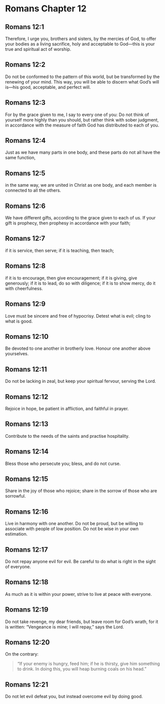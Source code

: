 # Romans Chapter 12

## Romans 12:1

Therefore, I urge you, brothers and sisters, by the mercies of God, to offer your bodies as a living sacrifice, holy and acceptable to God—this is your true and spiritual act of worship.

## Romans 12:2

Do not be conformed to the pattern of this world, but be transformed by the renewing of your mind. This way, you will be able to discern what God’s will is—his good, acceptable, and perfect will.

## Romans 12:3

For by the grace given to me, I say to every one of you: Do not think of yourself more highly than you should, but rather think with sober judgment, in accordance with the measure of faith God has distributed to each of you.

## Romans 12:4

Just as we have many parts in one body, and these parts do not all have the same function,

## Romans 12:5

in the same way, we are united in Christ as one body, and each member is connected to all the others.

## Romans 12:6

We have different gifts, according to the grace given to each of us. If your gift is prophecy, then prophesy in accordance with your faith;

## Romans 12:7

if it is service, then serve; if it is teaching, then teach;

## Romans 12:8

if it is to encourage, then give encouragement; if it is giving, give generously; if it is to lead, do so with diligence; if it is to show mercy, do it with cheerfulness.

## Romans 12:9

Love must be sincere and free of hypocrisy. Detest what is evil; cling to what is good.

## Romans 12:10

Be devoted to one another in brotherly love. Honour one another above yourselves.

## Romans 12:11

Do not be lacking in zeal, but keep your spiritual fervour, serving the Lord.

## Romans 12:12

Rejoice in hope, be patient in affliction, and faithful in prayer.

## Romans 12:13

Contribute to the needs of the saints and practise hospitality.

## Romans 12:14

Bless those who persecute you; bless, and do not curse.

## Romans 12:15

Share in the joy of those who rejoice; share in the sorrow of those who are sorrowful.

## Romans 12:16

Live in harmony with one another. Do not be proud, but be willing to associate with people of low position. Do not be wise in your own estimation.

## Romans 12:17

Do not repay anyone evil for evil. Be careful to do what is right in the sight of everyone.

## Romans 12:18

As much as it is within your power, strive to live at peace with everyone.

## Romans 12:19

Do not take revenge, my dear friends, but leave room for God’s wrath, for it is written: “Vengeance is mine; I will repay,” says the Lord.

## Romans 12:20

On the contrary:

> “If your enemy is hungry, feed him;
> if he is thirsty, give him something to drink.
> In doing this, you will heap burning coals on his head.”

## Romans 12:21

Do not let evil defeat you, but instead overcome evil by doing good.
